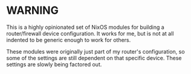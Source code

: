 # WARNING

This is a highly opinionated set of NixOS modules for building a router/firewall
device configuration. It works for me, but is not at all indented to be generic
enough to work for others.

These modules were originally just part of my router's configuration, so some of
the settings are still dependent on that specific device. These settings are
slowly being factored out.
